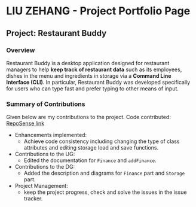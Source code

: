 # LIU ZEHANG - Project Portfolio Page

## Project: Restaurant Buddy

### Overview
Restaurant Buddy is a desktop application designed for restaurant managers to help **keep track of restaurant data**
such as its employees, dishes in the menu and ingredients in storage via a **Command Line Interface (CLI)**.
In particular, Restaurant Buddy was developed specifically for users who can type fast and prefer typing to other
means of input.

### Summary of Contributions
Given below are my contributions to the project.
Code contributed:  [RepoSense link](https://nus-cs2113-ay2122s1.github.io/tp-dashboard/?search=T12-4&sort=groupTitle&sortWithin=title&since=2021-09-25&timeframe=commit&mergegroup=&groupSelect=groupByRepos&breakdown=false&tabOpen=true&tabType=authorship&tabAuthor=Cesare4869&tabRepo=AY2122S1-CS2113T-T12-4%2Ftp%5Bmaster%5D&authorshipIsMergeGroup=false&authorshipFileTypes=docs~functional-code~test-code&authorshipIsBinaryFileTypeChecked=false) 
- Enhancements implemented: 
    - Achieve code consistency including changing the type of class attributes and 
  editing storage load and save functions.
- Contributions to the UG:
    - Edited the documentation for `Finance` and `addFinance`.
- Contributions to the DG:
    - Added the description and diagrams for `Finance` part and `Storage` part.
- Project Management:
    - keep the project progress, check and solve the issues in the issue tracker.
  
  
